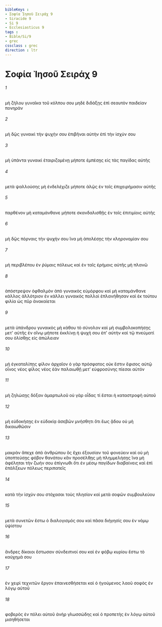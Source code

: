 ```yaml
---
bibleKeys : 
- Σοφία Ἰησοῦ Σειράχ 9
- Siracide 9
- Si 9
- Ecclesiasticus 9
tags : 
- Bible/Si/9
- grec
cssclass : grec
direction : ltr
---
```


# Σοφία Ἰησοῦ Σειράχ 9

###### 1
μὴ ζήλου γυναῖκα τοῦ κόλπου σου μηδὲ διδάξῃς ἐπὶ σεαυτὸν παιδείαν πονηράν
###### 2
μὴ δῷς γυναικὶ τὴν ψυχήν σου ἐπιβῆναι αὐτὴν ἐπὶ τὴν ἰσχύν σου
###### 3
μὴ ὑπάντα γυναικὶ ἑταιριζομένῃ μήποτε ἐμπέσῃς εἰς τὰς παγίδας αὐτῆς
###### 4
μετὰ ψαλλούσης μὴ ἐνδελέχιζε μήποτε ἁλῷς ἐν τοῖς ἐπιχειρήμασιν αὐτῆς
###### 5
παρθένον μὴ καταμάνθανε μήποτε σκανδαλισθῇς ἐν τοῖς ἐπιτιμίοις αὐτῆς
###### 6
μὴ δῷς πόρναις τὴν ψυχήν σου ἵνα μὴ ἀπολέσῃς τὴν κληρονομίαν σου
###### 7
μὴ περιβλέπου ἐν ῥύμαις πόλεως καὶ ἐν ταῖς ἐρήμοις αὐτῆς μὴ πλανῶ
###### 8
ἀπόστρεψον ὀφθαλμὸν ἀπὸ γυναικὸς εὐμόρφου καὶ μὴ καταμάνθανε κάλλος ἀλλότριον ἐν κάλλει γυναικὸς πολλοὶ ἐπλανήθησαν καὶ ἐκ τούτου φιλία ὡς πῦρ ἀνακαίεται
###### 9
μετὰ ὑπάνδρου γυναικὸς μὴ κάθου τὸ σύνολον καὶ μὴ συμβολοκοπήσῃς μετ' αὐτῆς ἐν οἴνῳ μήποτε ἐκκλίνῃ ἡ ψυχή σου ἐπ' αὐτὴν καὶ τῷ πνεύματί σου ὀλίσθῃς εἰς ἀπώλειαν
###### 10
μὴ ἐγκαταλίπῃς φίλον ἀρχαῖον ὁ γὰρ πρόσφατος οὐκ ἔστιν ἔφισος αὐτῷ οἶνος νέος φίλος νέος ἐὰν παλαιωθῇ μετ' εὐφροσύνης πίεσαι αὐτόν
###### 11
μὴ ζηλώσῃς δόξαν ἁμαρτωλοῦ οὐ γὰρ οἶδας τί ἔσται ἡ καταστροφὴ αὐτοῦ
###### 12
μὴ εὐδοκήσῃς ἐν εὐδοκίᾳ ἀσεβῶν μνήσθητι ὅτι ἕως ᾅδου οὐ μὴ δικαιωθῶσιν
###### 13
μακρὰν ἄπεχε ἀπὸ ἀνθρώπου ὃς ἔχει ἐξουσίαν τοῦ φονεύειν καὶ οὐ μὴ ὑποπτεύσῃς φόβον θανάτου κἂν προσέλθῃς μὴ πλημμελήσῃς ἵνα μὴ ἀφέληται τὴν ζωήν σου ἐπίγνωθι ὅτι ἐν μέσῳ παγίδων διαβαίνεις καὶ ἐπὶ ἐπάλξεων πόλεως περιπατεῖς
###### 14
κατὰ τὴν ἰσχύν σου στόχασαι τοὺς πλησίον καὶ μετὰ σοφῶν συμβουλεύου
###### 15
μετὰ συνετῶν ἔστω ὁ διαλογισμός σου καὶ πᾶσα διήγησίς σου ἐν νόμῳ ὑψίστου
###### 16
ἄνδρες δίκαιοι ἔστωσαν σύνδειπνοί σου καὶ ἐν φόβῳ κυρίου ἔστω τὸ καύχημά σου
###### 17
ἐν χειρὶ τεχνιτῶν ἔργον ἐπαινεσθήσεται καὶ ὁ ἡγούμενος λαοῦ σοφὸς ἐν λόγῳ αὐτοῦ
###### 18
φοβερὸς ἐν πόλει αὐτοῦ ἀνὴρ γλωσσώδης καὶ ὁ προπετὴς ἐν λόγῳ αὐτοῦ μισηθήσεται
